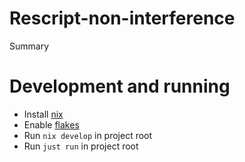 # Rescript-non-interference
Summary

# Development and running
- Install [nix](https://nixos.org/download.html)
- Enable [flakes](https://nixos.wiki/wiki/Flakes#Enable_flakes)
- Run `nix develop` in project root
- Run `just run` in project root
